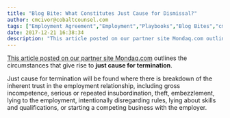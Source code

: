 ```yaml
---
title: "Blog Bite: What Constitutes Just Cause for Dismissal?"
author: cmcivor@cobaltcounsel.com
tags: ["Employment Agreement","Employment","Playbooks","Blog Bites","cmcivor"]
date: 2017-12-21 16:38:34
description: "This article posted on our partner site Mondaq.com outlines the circumstances that give rise to just cause for termination. Just cause for termination will be found where there is breakdown of the i..."
---
```


[This article posted on our partner site Mondaq.com](http://www.mondaq.com/canada/x/628778/Unfair+Wrongful+Dismissal/Wrongful+Termination+What+Is+Just+Cause) outlines the circumstances that give rise to **just cause for termination**. 

Just cause for termination will be found where there is breakdown of the inherent trust in the employment relationship, including gross incompetence, serious or repeated insubordination, theft, embezzlement, lying to the employment, intentionally disregarding rules, lying about skills and qualifications, or starting a competing business with the employer.
